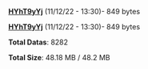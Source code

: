 [**HYhT9yYj**](/data/HYhT9yYj.txt) (11/12/22 - 13:30)- 849 bytes

[**HYhT9yYj**](/data/HYhT9yYj.txt) (11/12/22 - 13:30)- 849 bytes

**Total Datas**: 8282

**Total Size**: 48.18 MB / 48.2 MB